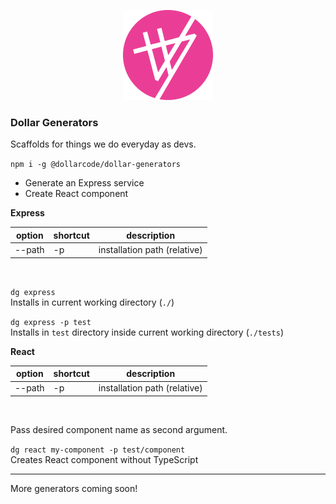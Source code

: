 <div align="center">

![Dollar Generators](icon-144.png)

</div>

### Dollar Generators

Scaffolds for things we do everyday as devs.

`npm i -g @dollarcode/dollar-generators`

* Generate an Express service
* Create React component

__Express__

option | shortcut | description
---|--- | ---
--path | -p | installation path (relative)

<br />

`dg express`<br />
Installs in current working directory (`./`)

`dg express -p test`<br />
Installs in `test` directory inside current working directory (`./tests`)

__React__

option | shortcut | description
---|--- | ---
--path | -p | installation path (relative)

<br />

Pass desired component name as second argument.

`dg react my-component -p test/component`<br />
Creates React component without TypeScript

---
More generators coming soon!
